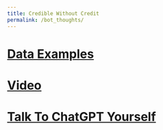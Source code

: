 ```yaml
---
title: Credible Without Credit
permalink: /bot_thoughts/
---
```


# [Data Examples](https://docs.google.com/spreadsheets/d/1AUD7vFjIJALT-fNIZXMFwI0_o_I63VgMqrgGeCcfz28/edit#gid=0)

# [Video](https://www.youtube.com/watch?v=d_P9GE4cuVA&t=6s)

# [Talk To ChatGPT Yourself](chat.openai.com/)
